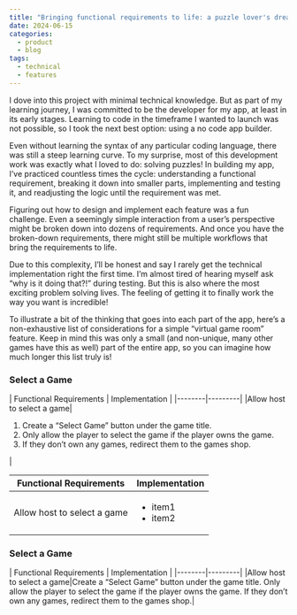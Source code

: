 ```yaml
---
title: "Bringing functional requirements to life: a puzzle lover's dream"
date: 2024-06-15
categories:
  - product
  - blog
tags:
  - technical
  - features
---
```


I dove into this project with minimal technical knowledge. But as part of my learning journey, I was committed to be the developer for my app, at least in its early stages. Learning to code in the timeframe I wanted to launch was not possible, so I took the next best option: using a no code app builder. 

Even without learning the syntax of any particular coding language, there was still a steep learning curve. To my surprise, most of this development work was exactly what I loved to do: solving puzzles! In building my app, I’ve practiced countless times the cycle: understanding a functional requirement, breaking it down into smaller parts, implementing and testing it, and readjusting the logic until the requirement was met. 

Figuring out how to design and implement each feature was a fun challenge. Even a seemingly simple interaction from a user’s perspective might be broken down into dozens of requirements. And once you have the broken-down requirements, there might still be multiple workflows that bring the requirements to life. 

Due to this complexity, I’ll be honest and say I rarely get the technical implementation right the first time. I’m almost tired of hearing myself ask “why is it doing that?!” during testing. But this is also where the most exciting problem solving lives. The feeling of getting it to finally work the way you want is incredible!

To illustrate a bit of the thinking that goes into each part of the app, here’s a non-exhaustive list of considerations for a simple “virtual game room” feature. Keep in mind this was only a small (and non-unique, many other games have this as well) part of the entire app, so you can imagine how much longer this list truly is!

<h3>Select a Game</h3>
| Functional Requirements | Implementation |
|--------|---------|
|Allow host to select a game|
<ol>
	<li>Create a “Select Game” button under the game title.</li>
	<li>Only allow the player to select the game if the player owns the game. </li>
	<li>If they don’t own any games, redirect them to the games shop.</li>
</ol>|


| Functional Requirements | Implementation |
|--------|---------|
|Allow host to select a game|<ul><li>item1</li><li>item2</li></ul>|

<h3>Select a Game</h3>
| Functional Requirements | Implementation |
|--------|---------|
|Allow host to select a game|Create a “Select Game” button under the game title. Only allow the player to select the game if the player owns the game. If they don’t own any games, redirect them to the games shop.|
